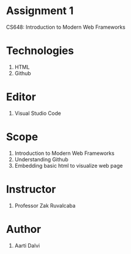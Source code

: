 # Assignment 1
 CS648: Introduction to Modern Web Frameworks
 
# Technologies
 1. HTML
 2. Github
 
# Editor
 1. Visual Studio Code
 
# Scope
 1. Introduction to Modern Web Frameworks
 2. Understanding Github
 3. Embedding basic html to visualize web page
 
 # Instructor
 1. Professor Zak Ruvalcaba
 
 # Author
 1. Aarti Dalvi
 
